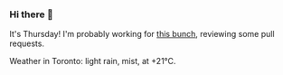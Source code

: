 ### Hi there :wave:

It's Thursday! I'm probably working for [this bunch](https://github.com/kohofinancial), reviewing some pull requests.

Weather in Toronto: light rain, mist, at +21°C.
